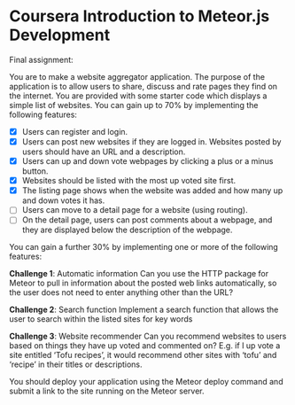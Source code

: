 # Coursera Introduction to Meteor.js Development

Final assignment:

You are to make a website aggregator application. The purpose of the application
is to allow users to share, discuss and rate pages they find on the internet.
You are provided with some starter code which displays a simple list of websites.
You can gain up to 70% by implementing the following features:

* [x] Users can register and login.
* [x] Users can post new websites if they are logged in. Websites posted by users should have an URL and a description.
* [x] Users can up and down vote webpages by clicking a plus or a minus button.
* [x] Websites should be listed with the most up voted site first.
* [x] The listing page shows when the website was added and how many up and down votes it has.
* [ ] Users can move to a detail page for a website (using routing).
* [ ] On the detail page, users can post comments about a webpage, and they are displayed below the description of the webpage.

You can gain a further 30% by implementing one or more of the following features:

**Challenge 1**: Automatic information
Can you use the HTTP package for Meteor to pull in information about the posted web links automatically, so the user does not need to enter anything other than the URL?

**Challenge 2**: Search function
Implement a search function that allows the user to search within the listed sites for key words

**Challenge 3**: Website recommender
Can you recommend websites to users based on things they have up voted and commented on? E.g. if I up vote a site entitled ‘Tofu recipes’, it would recommend other sites with ‘tofu’ and ‘recipe’ in their titles or descriptions.

You should deploy your application using the Meteor deploy command and submit a link to the site running on the Meteor server.
